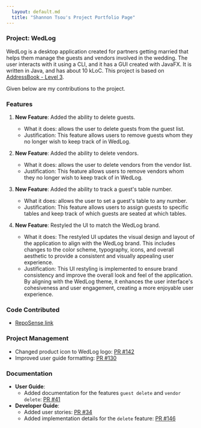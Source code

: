 ```yaml
---
  layout: default.md
  title: "Shannon Tsou's Project Portfolio Page"
---
```


### Project: WedLog

WedLog is a desktop application created for partners getting married that helps them manage the guests and vendors involved in the wedding. The user interacts with it using a CLI, and it has a GUI created with JavaFX. It is written in Java, and has about 10 kLoC. This project is based on [AddressBook - Level 3](https://se-education.org/addressbook-level3/).

Given below are my contributions to the project.

### Features 

1. **New Feature**: Added the ability to delete guests.
   * What it does: allows the user to delete guests from the guest list.
   * Justification: This feature allows users to remove guests whom they no longer wish to keep track of in WedLog.

1. **New Feature**: Added the ability to delete vendors.
   * What it does: allows the user to delete vendors from the vendor list.
   * Justification: This feature allows users to remove vendors whom they no longer wish to keep track of in WedLog.

1. **New Feature**: Added the ability to track a guest's table number.
   * What it does: allows the user to set a guest's table to any number.
   * Justification: This feature allows users to assign guests to specific tables and keep track of which guests are seated at which tables.

1. **New Feature**: Restyled the UI to match the WedLog brand.
   * What it does: The restyled UI updates the visual design and layout of the application to align with the WedLog brand. This includes changes to the color scheme, typography, icons, and overall aesthetic to provide a consistent and visually appealing user experience. 
   * Justification: This UI restyling is implemented to ensure brand consistency and improve the overall look and feel of the application. By aligning with the WedLog theme, it enhances the user interface's cohesiveness and user engagement, creating a more enjoyable user experience.

### Code Contributed

* [RepoSense link](https://nus-cs2103-ay2324s1.github.io/tp-dashboard/?search=tllshan&breakdown=true)

### Project Management

* Changed product icon to WedLog logo: [PR #142](https://github.com/AY2324S1-CS2103T-F11-2/tp/pull/142)
* Improved user guide formatting: [PR #130](https://github.com/AY2324S1-CS2103T-F11-2/tp/pull/130)

### Documentation

* **User Guide**:
  * Added documentation for the features `guest delete` and `vendor delete`: [PR #41](https://github.com/AY2324S1-CS2103T-F11-2/tp/pull/41)
* **Developer Guide**:
  * Added user stories: [PR #34](https://github.com/AY2324S1-CS2103T-F11-2/tp/pull/34)
  * Added implementation details for the `delete` feature: [PR #146](https://github.com/AY2324S1-CS2103T-F11-2/tp/pull/146)
